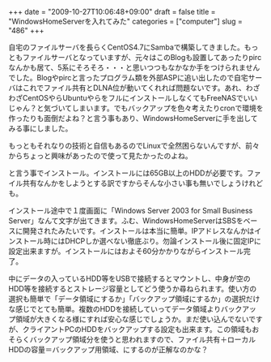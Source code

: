 +++
date = "2009-10-27T10:06:48+09:00"
draft = false
title = "WindowsHomeServerを入れてみた"
categories = ["computer"]
slug = "486"
+++

自宅のファイルサーバを長らくCentOS4.7にSambaで構築してきました。もっともファイルサーバとなっていますが、元々はこのBlogも設置してあったりpircなんかも居て、5系にそろそろ・・・と思いつつもなかなか手をつけられませんでした。Blogやpircと言ったプログラム類を外部ASPに追い出したので自宅サーバはこれでファイル共有とDLNA位が動いてくれれば問題ないです。あれ、わざわざCentOSやらUbuntuやらをフルにインストールしなくてもFreeNASでいいじゃん？と気づいてしまいます。でもバックアップを色々考えたりcronで環境を作ったりも面倒だよね？と言う事もあり、WindowsHomeServerに手を出してみる事にしました。

もっともそれなりの技術と自信もあるのでLinuxで全然困らないんですが、前々からちょっと興味があったので使って見たかったのよね。

と言う事でインストール。インストールには65GB以上のHDDが必要です。ファイル共有なんかをしようとする訳ですからそんな小さい事も無いでしょうけれども。

インストール途中で１度画面に「Windows Server 2003 for Small Business Server」なんて文字が出てきます。ふむ、WindowsHomeServerはSBSをベースに開発されたみたいです。インストールは本当に簡単。IPアドレスなんかはインストール時にはDHCPしか選べない徹底ぶり。勿論インストール後に固定IPに設定出来ますが。インストールにはおよそ60分かかりながらインストール完了。

中にデータの入っているHDD等をUSBで接続するとマウントし、中身が空のHDD等を接続するとストレージ容量としてどう使うか尋ねられます。使い方の選択も簡単で「データ領域にするか」「バックアップ領域にするか」の選択だけな感じでとても簡単。複数のHDDを接続していってデータ領域よりバックアップ領域が大きくなる様にすれば安心な感じでしょうか。まだ使い込んでないですが、クライアントPCのHDDをバックアップする設定も出来ます。この領域もおそらくバックアップ領域分を使うと思われますので、ファイル共有＋ローカルHDDの容量＝バックアップ用領域、にするのが正解なのかな？
